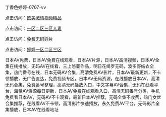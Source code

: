 
丁香色婷婷-0707-vv


点击访问：<a href="https://bered.pages.dev/">欧美激情视频精品</a>

点击访问：<a href="https://vassv.pages.dev/">一区二区三区人妻</a>

点击访问：<a href="https://gda-c7m.pages.dev/">免费无码婬片</a>

点击访问：<a href="https://bsdf-5f5.pages.dev/">婷婷一区二区三区</a>

日本AV免费，日本AV免费在线观看，日本AV片源，日本AV高清视频，日本AV全集在线播放，无码AV在线看，三上悠亚作品，明日花绮罗无码，波多野结衣全集，热门番号在线，日本无码AV合集，高清免费AV影片，日本AV最新更新，不卡顿播放，无广告直达，免费视频专区，日本AV无码资源，在线播放日本AV，高清无码合集，免费番号整理，高清无码播放入口，中文字幕AV合集，无码在线看平台，海量AV资源每日更新，日本AV免费在线观看入口，高清无码番号分类，手机免费看日本AV，无码AV不卡观看，最新日本AV推荐，无码全集不收费，热门女优合集推荐，在线看AV不卡顿，高清影片快速播放，永久免费AV平台，无码影片全集播放，日本AV在线看地址


<span style="display:none;">[Canonical link](https://github.com/vv20250707/vv20250707 ）</span>
